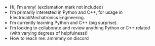 - Hi, I’m amny! (exclamation mark not included)
- I’m primarily interested in Python and C++, for usage in Electrical/Mechatronics Engineering.
- I’m currently learning Python and C++ (big surprise).
- I’m looking to collaborate and review anything Python or C++ related (with varying degrees of helpfulness)!
- How to reach me: ammmny on discord

<!---
ammmmmny/ammmmmny is a ✨ special ✨ repository because its `README.md` (this file) appears on your GitHub profile.
You can click the Preview link to take a look at your changes.
--->
